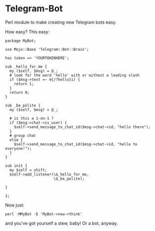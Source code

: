 # Telegram-Bot

Perl module to make creating new Telegram bots easy.

How easy? This easy:

    package MyBot;
    
    use Mojo::Base 'Telegram::Bot::Brain';

    has token => 'YOURTOKENHERE';

    sub _hello_for_me {
      my ($self, $msg) = @_;
      # look for the word 'hello' with or without a leading slash
      if ($msg->text =~ m{/?hello}i) {
        return 1;
      }
      return 0;
    }

    sub _be_polite {
      my ($self, $msg) = @_;

      # is this a 1-on-1 ?
      if ($msg->chat->is_user) {
        $self->send_message_to_chat_id($msg->chat->id, "hello there");
      }
      # group chat
      else {
        $self->send_message_to_chat_id($msg->chat->id, "hello to everyone!");
      }
    }

    sub init {
      my $self = shift;
      $self->add_listener(\&_hello_for_me,
                          \&_be_polite);
 
    }

    1;
    
Now just:

    perl -MMyBot -E 'MyBot->new->think'
    
and you've got yourself a stew, baby! Or a bot, anyway.

